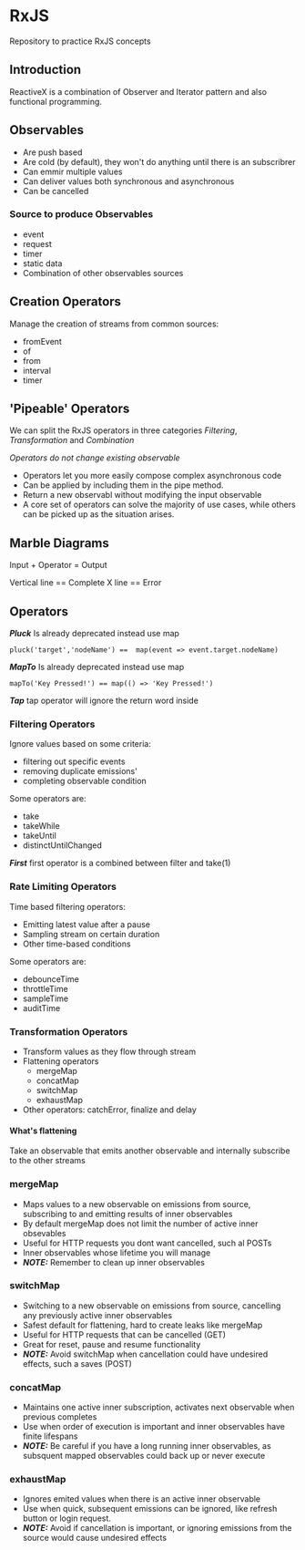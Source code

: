 # RxJS
Repository to practice RxJS concepts


## Introduction
ReactiveX is a combination of Observer and Iterator pattern and also functional programming.

## Observables
* Are push based
* Are cold (by default), they won't do anything until there is an subscribrer
* Can emmir multiple values
* Can deliver values both synchronous and asynchronous
* Can be cancelled

### Source to produce Observables
* event
* request
* timer
* static data
* Combination of other observables sources

## Creation Operators
Manage the creation of streams from common sources:
* fromEvent
* of
* from
* interval
* timer

## 'Pipeable' Operators
We can split the RxJS operators in three categories *Filtering*, *Transformation* and *Combination*

*Operators do not change existing observable*

* Operators let you more easily compose complex asynchronous code
* Can be applied by including them in the pipe method.
* Return a new observabl without modifying the input observable
* A core set of operators can solve the majority of use cases, while others can be picked up as the situation arises.

## Marble Diagrams
Input + Operator = Output

Vertical line == Complete
X line == Error

## Operators
***Pluck***
Is already deprecated instead use map
```
pluck('target','nodeName') ==  map(event => event.target.nodeName)
```

***MapTo***
Is already deprecated instead use map
```
mapTo('Key Pressed!') == map(() => 'Key Pressed!')
```

***Tap***
tap operator will ignore the return word inside

### Filtering Operators
Ignore values based on some criteria:
* filtering out specific events
* removing duplicate emissions'
* completing observable condition

Some operators are:
* take
* takeWhile
* takeUntil
* distinctUntilChanged

***First***
first operator is a combined between filter and take(1)

### Rate Limiting Operators
Time based filtering operators:
- Emitting latest value after a pause
- Sampling stream on certain duration
- Other time-based conditions

Some operators are:
* debounceTime
* throttleTime
* sampleTime
* auditTime

### Transformation Operators
* Transform values as they flow through stream
* Flattening operators
    * mergeMap
    * concatMap
    * switchMap
    * exhaustMap
* Other operators: catchError, finalize and delay

#### What's flattening
Take an observable that emits another observable and internally subscribe to the other streams

### mergeMap
* Maps values to a new observable on emissions from source, subscribing to and emitting results of inner observables
* By default mergeMap does not limit the number of active inner obsevables
* Useful for HTTP requests you dont want cancelled, such al POSTs
* Inner observables whose lifetime you will manage
* ***NOTE:*** Remember to clean up inner observables 

### switchMap
* Switching to a new observable on emissions from source, cancelling any previously active inner observables
* Safest default for flattening, hard to create leaks like mergeMap
* Useful for HTTP requests that can be cancelled (GET)
* Great for reset, pause and resume functionality
* ***NOTE:*** Avoid switchMap when cancellation could have undesired effects, such a saves (POST)

### concatMap
* Maintains one active inner subscription, activates next observable when previous completes
* Use when order of execution is important and inner observables have finite lifespans
* ***NOTE:*** Be careful if you have a long running inner observables, as subsquent mapped observables could back up or never execute

### exhaustMap
* Ignores emited values when there is an active inner observable
* Use when quick, subsequent emissions can be ignored, like refresh button or login request.
* ***NOTE:*** Avoid if cancellation is important, or ignoring emissions from the source would cause undesired effects